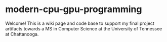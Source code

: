 # modern-cpu-gpu-programming
Welcome! This is a wiki page and code base to support my final project artifacts towards a MS in Computer Science at the University of Tennessee at Chattanooga. 
